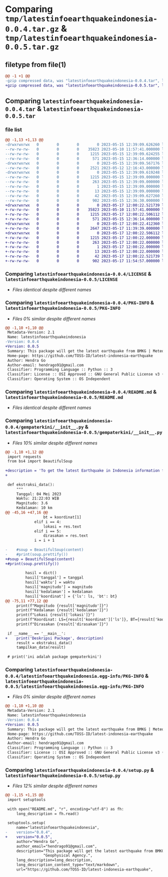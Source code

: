 # Comparing `tmp/latestinfoearthquakeindonesia-0.0.4.tar.gz` & `tmp/latestinfoearthquakeindonesia-0.0.5.tar.gz`

## filetype from file(1)

```diff
@@ -1 +1 @@
-gzip compressed data, was "latestinfoearthquakeindonesia-0.0.4.tar", last modified: Mon May 15 12:39:09 2023, max compression
+gzip compressed data, was "latestinfoearthquakeindonesia-0.0.5.tar", last modified: Wed May 17 12:00:22 2023, max compression
```

## Comparing `latestinfoearthquakeindonesia-0.0.4.tar` & `latestinfoearthquakeindonesia-0.0.5.tar`

### file list

```diff
@@ -1,13 +1,13 @@
-drwxrwxrwx   0        0        0        0 2023-05-15 12:39:09.626260 latestinfoearthquakeindonesia-0.0.4/
--rw-rw-rw-   0        0        0    35823 2023-05-10 11:57:41.000000 latestinfoearthquakeindonesia-0.0.4/LICENSE
--rw-rw-rw-   0        0        0     1215 2023-05-15 12:39:09.624255 latestinfoearthquakeindonesia-0.0.4/PKG-INFO
--rw-rw-rw-   0        0        0      571 2023-05-15 12:36:14.000000 latestinfoearthquakeindonesia-0.0.4/README.md
-drwxrwxrwx   0        0        0        0 2023-05-15 12:39:09.567176 latestinfoearthquakeindonesia-0.0.4/gempaterkini/
--rw-rw-rw-   0        0        0     2521 2023-05-12 12:16:43.000000 latestinfoearthquakeindonesia-0.0.4/gempaterkini/__init__.py
-drwxrwxrwx   0        0        0        0 2023-05-15 12:39:09.619248 latestinfoearthquakeindonesia-0.0.4/latestinfoearthquakeindonesia.egg-info/
--rw-rw-rw-   0        0        0     1215 2023-05-15 12:39:09.000000 latestinfoearthquakeindonesia-0.0.4/latestinfoearthquakeindonesia.egg-info/PKG-INFO
--rw-rw-rw-   0        0        0      263 2023-05-15 12:39:09.000000 latestinfoearthquakeindonesia-0.0.4/latestinfoearthquakeindonesia.egg-info/SOURCES.txt
--rw-rw-rw-   0        0        0        1 2023-05-15 12:39:09.000000 latestinfoearthquakeindonesia-0.0.4/latestinfoearthquakeindonesia.egg-info/dependency_links.txt
--rw-rw-rw-   0        0        0       13 2023-05-15 12:39:09.000000 latestinfoearthquakeindonesia-0.0.4/latestinfoearthquakeindonesia.egg-info/top_level.txt
--rw-rw-rw-   0        0        0       42 2023-05-15 12:39:09.627260 latestinfoearthquakeindonesia-0.0.4/setup.cfg
--rw-rw-rw-   0        0        0      902 2023-05-15 12:36:30.000000 latestinfoearthquakeindonesia-0.0.4/setup.py
+drwxrwxrwx   0        0        0        0 2023-05-17 12:00:22.521739 latestinfoearthquakeindonesia-0.0.5/
+-rw-rw-rw-   0        0        0    35823 2023-05-10 11:57:41.000000 latestinfoearthquakeindonesia-0.0.5/LICENSE
+-rw-rw-rw-   0        0        0     1215 2023-05-17 12:00:22.506112 latestinfoearthquakeindonesia-0.0.5/PKG-INFO
+-rw-rw-rw-   0        0        0      571 2023-05-15 12:36:14.000000 latestinfoearthquakeindonesia-0.0.5/README.md
+drwxrwxrwx   0        0        0        0 2023-05-17 12:00:22.412360 latestinfoearthquakeindonesia-0.0.5/gempaterkini/
+-rw-rw-rw-   0        0        0     2647 2023-05-17 11:39:39.000000 latestinfoearthquakeindonesia-0.0.5/gempaterkini/__init__.py
+drwxrwxrwx   0        0        0        0 2023-05-17 12:00:22.506112 latestinfoearthquakeindonesia-0.0.5/latestinfoearthquakeindonesia.egg-info/
+-rw-rw-rw-   0        0        0     1215 2023-05-17 12:00:22.000000 latestinfoearthquakeindonesia-0.0.5/latestinfoearthquakeindonesia.egg-info/PKG-INFO
+-rw-rw-rw-   0        0        0      263 2023-05-17 12:00:22.000000 latestinfoearthquakeindonesia-0.0.5/latestinfoearthquakeindonesia.egg-info/SOURCES.txt
+-rw-rw-rw-   0        0        0        1 2023-05-17 12:00:22.000000 latestinfoearthquakeindonesia-0.0.5/latestinfoearthquakeindonesia.egg-info/dependency_links.txt
+-rw-rw-rw-   0        0        0       13 2023-05-17 12:00:22.000000 latestinfoearthquakeindonesia-0.0.5/latestinfoearthquakeindonesia.egg-info/top_level.txt
+-rw-rw-rw-   0        0        0       42 2023-05-17 12:00:22.521739 latestinfoearthquakeindonesia-0.0.5/setup.cfg
+-rw-rw-rw-   0        0        0      902 2023-05-17 11:54:57.000000 latestinfoearthquakeindonesia-0.0.5/setup.py
```

### Comparing `latestinfoearthquakeindonesia-0.0.4/LICENSE` & `latestinfoearthquakeindonesia-0.0.5/LICENSE`

 * *Files identical despite different names*

### Comparing `latestinfoearthquakeindonesia-0.0.4/PKG-INFO` & `latestinfoearthquakeindonesia-0.0.5/PKG-INFO`

 * *Files 0% similar despite different names*

```diff
@@ -1,10 +1,10 @@
 Metadata-Version: 2.1
 Name: latestinfoearthquakeindonesia
-Version: 0.0.4
+Version: 0.0.5
 Summary: This package will get the latest earthquake from BMKG | Meteorological, Climatological, and Geophysical Agency.
 Home-page: https://github.com/TOSS-ID/latest-indonesia-earthquake
 Author: Hendra Go
 Author-email: hendrago91@gmail.com
 Classifier: Programming Language :: Python :: 3
 Classifier: License :: OSI Approved :: GNU General Public License v3 (GPLv3)
 Classifier: Operating System :: OS Independent
```

### Comparing `latestinfoearthquakeindonesia-0.0.4/README.md` & `latestinfoearthquakeindonesia-0.0.5/README.md`

 * *Files identical despite different names*

### Comparing `latestinfoearthquakeindonesia-0.0.4/gempaterkini/__init__.py` & `latestinfoearthquakeindonesia-0.0.5/gempaterkini/__init__.py`

 * *Files 10% similar despite different names*

```diff
@@ -1,10 +1,12 @@
 import requests
 from bs4 import BeautifulSoup
 
+description = 'To get the latest Earthquake in Indonesia information from bmkg.go.id'
+
 
 def ekstraksi_data():
     """
     Tanggal: 04 Mei 2023
     Waktu: 21:22:03 WIB
     Magnitudo: 3.6
     Kedalaman: 10 km
@@ -45,16 +47,16 @@
                 bt = koordinat[1]
             elif i == 4:
                 lokasi = res.text
             elif i == 5:
                 dirasakan = res.text
             i = i + 1
 
-    #soup = BeautifulSoup(content)
-    #print(soup.prettify())
+#soup = BeautifulSoup(content)
+#print(soup.prettify())
 
         hasil = dict()
         hasil['tanggal'] = tanggal
         hasil['waktu'] = waktu
         hasil['magnitudo'] = magnitudo
         hasil['kedalaman'] = kedalaman
         hasil['koordinat'] = {'ls': ls, 'bt': bt}
@@ -75,11 +77,12 @@
     print(f"Magnitudo {result['magnitudo']}")
     print(f"Kedalaman {result['kedalaman']}")
     print(f"Lokasi {result['lokasi']}")
     print(f"Koordinat: LS={result['koordinat']['ls']}, BT={result['koordinat']['bt']}")
     print(f"Dirasakan {result['dirasakan']}")
 
 if __name__ == '__main__':
+    print('Deskripsi Package', description)
     result = ekstraksi_data()
     tampilkan_data(result)
 
 # print('ini adalah package gempaterkini')
```

### Comparing `latestinfoearthquakeindonesia-0.0.4/latestinfoearthquakeindonesia.egg-info/PKG-INFO` & `latestinfoearthquakeindonesia-0.0.5/latestinfoearthquakeindonesia.egg-info/PKG-INFO`

 * *Files 0% similar despite different names*

```diff
@@ -1,10 +1,10 @@
 Metadata-Version: 2.1
 Name: latestinfoearthquakeindonesia
-Version: 0.0.4
+Version: 0.0.5
 Summary: This package will get the latest earthquake from BMKG | Meteorological, Climatological, and Geophysical Agency.
 Home-page: https://github.com/TOSS-ID/latest-indonesia-earthquake
 Author: Hendra Go
 Author-email: hendrago91@gmail.com
 Classifier: Programming Language :: Python :: 3
 Classifier: License :: OSI Approved :: GNU General Public License v3 (GPLv3)
 Classifier: Operating System :: OS Independent
```

### Comparing `latestinfoearthquakeindonesia-0.0.4/setup.py` & `latestinfoearthquakeindonesia-0.0.5/setup.py`

 * *Files 12% similar despite different names*

```diff
@@ -1,15 +1,15 @@
 import setuptools
 
 with open("README.md", "r", encoding="utf-8") as fh:
     long_description = fh.read()
 
 setuptools.setup(
     name="latestinfoearthquakeindonesia",
-    version="0.0.4",
+    version="0.0.5",
     author="Hendra Go",
     author_email="hendrago91@gmail.com",
     description="This package will get the latest earthquake from BMKG | Meteorological, Climatological, and "
                 "Geophysical Agency.",
     long_description=long_description,
     long_description_content_type="text/markdown",
     url="https://github.com/TOSS-ID/latest-indonesia-earthquake",
```

